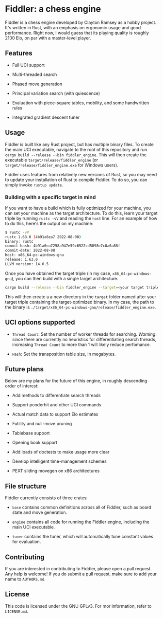 # Fiddler: a chess engine

Fiddler is a chess engine developed by Clayton Ramsey as a hobby project.
It's written in Rust, with an emphasis on ergonomic usage and good performance.
Right now, I would guess that its playing quality is roughly 2100 Elo, on par
with a master-level player.

## Features

* Full UCI support

* Multi-threaded search

* Phased move generation

* Principal variation search (with quiescence)

* Evaluation with piece-square tables, mobility, and some handwritten rules

* Integrated gradient descent tuner

## Usage

Fiddler is built like any Rust project, but has multiple binary files. To create
the main UCI executable, navigate to the root of this repository and run
`cargo build --release --bin fiddler_engine`. This will then create the
executable `target/release/fiddler_engine` (or
`target/release/fiddler_engine.exe` for Windows users).

Fiddler uses features from relatively new versions of Rust, so you may need to
update your installation of Rust to compile Fiddler. To do so, you can simply
invoke `rustup update`.

### Building with a specific target in mind

If you want to have a build which is fully optimized for your machine, you can
set your machine as the target architecture.
To do this, learn your target triple by running `rustc -vV` and reading the
`host` line.
For an example of how to do this, here's the output on my machine:

```sh
$ rustc -vV
rustc 1.63.0 (4b91a6ea7 2022-08-08)
binary: rustc
commit-hash: 4b91a6ea7258a947e59c6522cd5898e7c0a6a88f
commit-date: 2022-08-08
host: x86_64-pc-windows-gnu
release: 1.63.0
LLVM version: 14.0.5
```

Once you have obtained the target triple (in my case, `x86_64-pc-windows-gnu`),
you can then build with a single target architecture.

```sh
cargo build --release --bin fiddler_engine --target=<your target triple here>
```

This will then create a a new directory in the `target` folder named after your
target triple containing the target-optimized binary.
In my case, the path to the binary is
`./target/x86_64-pc-windows-gnu/release/fiddler_engine.exe`.

## UCI options supported

* `Thread Count`: Set the number of worker threads for searching.
    *Warning*: since there are currently no heuristics for differentiating
    search threads, increasing `Thread Count` to more than 1 will likely reduce
    perfomance.

* `Hash`: Set the transposition table size, in megabytes.

## Future plans

Below are my plans for the future of this engine, in roughly descending order of
interest:

* Add methods to differentiate search threads

* Support ponderhit and other UCI commands

* Actual match data to support Elo estimates

* Futility and null-move pruning

* Tablebase support

* Opening book support

* Add loads of doctests to make usage more clear

* Develop intelligent time-management schemes

* PEXT sliding movegen on x86 architectures

## File structure

Fiddler currently consists of three crates:

* `base` contains common definitions across all of Fiddler, such as board state
and move generation.

* `engine` contains all code for running the Fiddler engine, including the main
UCI executable.

* `tuner` contains the tuner, which will automatically tune constant values for
evaluation.

## Contributing

If you are interested in contributing to Fiddler, please open a pull request.
Any help is welcome! If you do submit a pull request, make sure to add your name
to `AUTHORS.md`.

## License

This code is licensed under the GNU GPLv3. For mor information, refer to
`LICENSE.md`.
